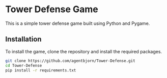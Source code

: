 # Tower Defense Game

This is a simple tower defense game built using Python and Pygame.

## Installation

To install the game, clone the repository and install the required packages.

```bash
git clone https://github.com/agentbjorn/Tower-Defense.git
cd Tower-Defense
pip install -r requirements.txt